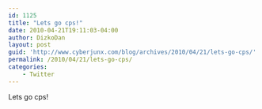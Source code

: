 ```yaml
---
id: 1125
title: "Lets go cps!"
date: 2010-04-21T19:11:03-04:00
author: DizkoDan
layout: post
guid: 'http://www.cyberjunx.com/blog/archives/2010/04/21/lets-go-cps/'
permalink: /2010/04/21/lets-go-cps/
categories:
    - Twitter
---
```


Lets go cps!